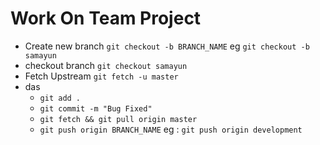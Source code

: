 # Work On Team Project

* Create new branch `git checkout -b BRANCH_NAME` eg `git checkout -b samayun`
* checkout branch `git checkout samayun`
* Fetch Upstream `git fetch -u master`
* das
   * `git add .`
   * `git commit -m "Bug Fixed"`
   * `git fetch && git pull origin master`
   * `git push origin BRANCH_NAME` eg : `git push origin development`